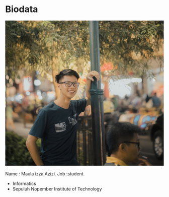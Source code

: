 # Biodata

[![N|Solid](_DSC5996.2.jpg)](_DSC5996.2.jpg)



Name : Maula izza Azizi.
 Job :student.

  - Informatics
  - Sepuluh Nopember Institute of Technology
